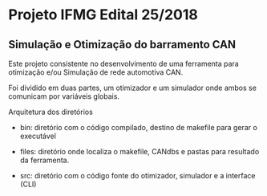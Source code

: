 # Projeto IFMG Edital 25/2018                             

## Simulação e Otimização do barramento CAN

Este projeto consistente no desenvolvimento de uma ferramenta para
otimização e/ou  Simulação de rede automotiva CAN.

Foi dividido em duas partes, um otimizador e um simulador
onde ambos se comunicam por variáveis globais.


Arquitetura dos diretórios

- bin: diretório com o código compilado, destino de makefile para gerar o executável

- files: diretório onde localiza o makefile, CANdbs e pastas para resultado da ferramenta.

- src: diretório com o código fonte do otimizador, simulador e a interface (CLI)

